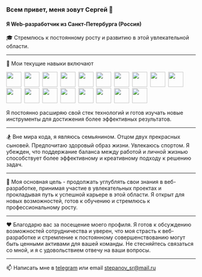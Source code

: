 ### Всем привет, меня зовут Сергей 👋

#### Я Web-разработчик из Санкт-Петербурга (Россия)

:mortar_board: Стремлюсь к постоянному росту и развитию в этой увлекательной области.

---

:wrench: Мои текущие навыки включают

 <div>
  <img src="https://cdn.jsdelivr.net/gh/devicons/devicon/icons/git/git-original.svg" width="40" height="40"/>&nbsp;
  <img src="https://cdn.jsdelivr.net/gh/devicons/devicon/icons/css3/css3-original.svg" width="40" height="40"/>&nbsp;
  <img src="https://cdn.jsdelivr.net/gh/devicons/devicon/icons/visualstudio/visualstudio-plain.svg" width="40" height="40"/>&nbsp;   
  <img src="https://cdn.jsdelivr.net/gh/devicons/devicon/icons/linux/linux-original.svg" width="40" height="40"/>&nbsp;   
  <img src="https://cdn.jsdelivr.net/gh/devicons/devicon/icons/javascript/javascript-original.svg" width="40" height="40"/>&nbsp;  
  <img src="https://cdn.jsdelivr.net/gh/devicons/devicon/icons/react/react-original-wordmark.svg" width="40" height="40"/>&nbsp;   
  <img src="https://cdn.jsdelivr.net/gh/devicons/devicon/icons/html5/html5-original.svg" width="40" height="40"/>&nbsp;   
  <img src="https://cdn.jsdelivr.net/gh/devicons/devicon/icons/typescript/typescript-original.svg" width="40" height="40"/>&nbsp;  
  <img src="https://cdn.jsdelivr.net/gh/devicons/devicon/icons/redux/redux-original.svg" width="40" height="40"/>&nbsp;     
  <img src="https://cdn.jsdelivr.net/gh/devicons/devicon/icons/sass/sass-original.svg" width="40" height="40"/>&nbsp;    
  <img src="https://cdn.jsdelivr.net/gh/devicons/devicon/icons/webpack/webpack-original.svg" width="40" height="40"/>&nbsp;  
  <img src="https://cdn.jsdelivr.net/gh/devicons/devicon/icons/mongodb/mongodb-plain-wordmark.svg" width="40" height="40"/>&nbsp;  
  <img src="https://cdn.jsdelivr.net/gh/devicons/devicon/icons/firebase/firebase-plain-wordmark.svg" width="40" height="40"/>&nbsp;  
  <img src="https://cdn.jsdelivr.net/gh/devicons/devicon/icons/docker/docker-plain-wordmark.svg" width="40" height="40"/>&nbsp;  
  <img src="https://cdn.jsdelivr.net/gh/devicons/devicon/icons/nodejs/nodejs-original.svg" width="40" height="40"/>&nbsp;        
  <img src="https://cdn.jsdelivr.net/gh/devicons/devicon/icons/express/express-original.svg" width="40" height="40"/>&nbsp;  
  <img src="https://vite-docs-ru.vercel.app/logo.svg" width="40" height="40"/>&nbsp;

<img src="https://www.cdnlogo.com/logos/n/80/next-js.svg" width="40" height="40">

</div>

Я постоянно расширяю свой стек технологий и готов изучать новые инструменты для достижения более эффективных результатов.

---

:snowboarder: Вне мира кода, я являюсь семьянином. Отцом двух прекрасных сыновей. Предпочитаю здоровый образ жизни. Увлекаюсь спортом. Я убежден, что поддержание баланса между работой и личной жизнью способствует более эффективному и креативному подходу к решению задач.

---

:dart: Моя основная цель - продолжать углублять свои знания в веб-разработке, принимая участие в увлекательных проектах и прокладывая путь к успешной карьере в этой области. Я открыт для новых возможностей, готов к обучению и стремлюсь к профессиональному росту.

---

:hearts: Благодарю вас за посещение моего профиля. Я готов к обсуждению возможностей сотрудничества и уверен, что моя страсть к веб-разработке и стремление к постоянному совершенствованию могут быть ценными активами для вашей команды. Не стесняйтесь связаться со мной, и я с удовольствием отвечу на ваши вопросы.

---

:mailbox: Написать мне в [telegram](http://t.me/SrgySt) или email stepanov_sr@mail.ru
